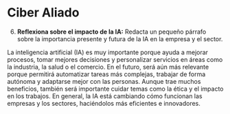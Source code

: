 # Ciber Aliado

6. **Reflexiona sobre el impacto de la IA:** Redacta un pequeño párrafo sobre la importancia presente y futura de la IA en la empresa y el sector.



La inteligencia artificial (IA) es muy importante porque ayuda a mejorar procesos, tomar mejores decisiones y personalizar servicios en áreas como la industria, la salud o el comercio. En el futuro, será aún más relevante porque permitirá automatizar tareas más complejas, trabajar de forma autónoma y adaptarse mejor con las personas. Aunque trae muchos beneficios, también será importante cuidar temas como la ética y el impacto en los trabajos. En general, la IA está cambiando cómo funcionan las empresas y los sectores, haciéndolos más eficientes e innovadores.
